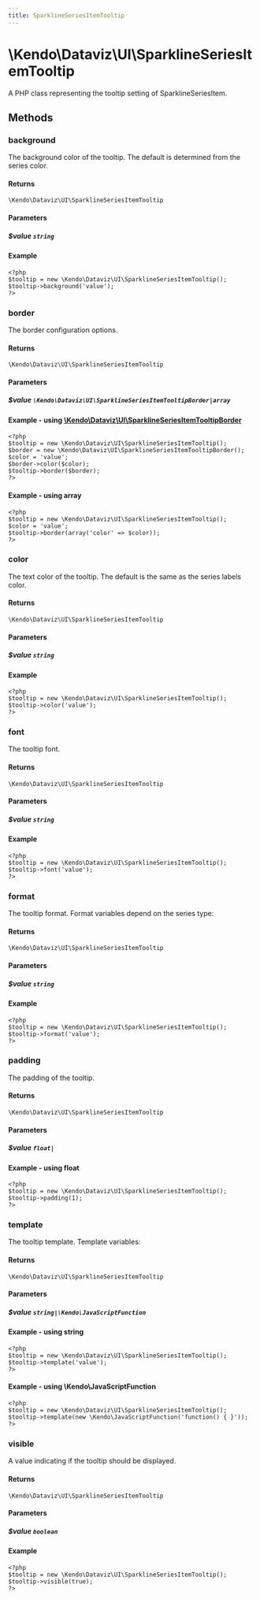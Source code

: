 ```yaml
---
title: SparklineSeriesItemTooltip
---
```


# \Kendo\Dataviz\UI\SparklineSeriesItemTooltip

A PHP class representing the tooltip setting of SparklineSeriesItem.


## Methods

### background
The background color of the tooltip. The default is determined from the series color.

#### Returns
`\Kendo\Dataviz\UI\SparklineSeriesItemTooltip`

#### Parameters

##### $value `string`



#### Example 
    <?php
    $tooltip = new \Kendo\Dataviz\UI\SparklineSeriesItemTooltip();
    $tooltip->background('value');
    ?>

### border

The border configuration options.

#### Returns
`\Kendo\Dataviz\UI\SparklineSeriesItemTooltip`

#### Parameters

##### $value `\Kendo\Dataviz\UI\SparklineSeriesItemTooltipBorder|array`


#### Example - using [\Kendo\Dataviz\UI\SparklineSeriesItemTooltipBorder](/kendo-ui/api/wrappers/php/Kendo/Dataviz/UI/SparklineSeriesItemTooltipBorder)
    <?php
    $tooltip = new \Kendo\Dataviz\UI\SparklineSeriesItemTooltip();
    $border = new \Kendo\Dataviz\UI\SparklineSeriesItemTooltipBorder();
    $color = 'value';
    $border->color($color);
    $tooltip->border($border);
    ?>

#### Example - using array

    <?php
    $tooltip = new \Kendo\Dataviz\UI\SparklineSeriesItemTooltip();
    $color = 'value';
    $tooltip->border(array('color' => $color));
    ?>

### color
The text color of the tooltip. The default is the same as the series labels color.

#### Returns
`\Kendo\Dataviz\UI\SparklineSeriesItemTooltip`

#### Parameters

##### $value `string`



#### Example 
    <?php
    $tooltip = new \Kendo\Dataviz\UI\SparklineSeriesItemTooltip();
    $tooltip->color('value');
    ?>

### font
The tooltip font.

#### Returns
`\Kendo\Dataviz\UI\SparklineSeriesItemTooltip`

#### Parameters

##### $value `string`



#### Example 
    <?php
    $tooltip = new \Kendo\Dataviz\UI\SparklineSeriesItemTooltip();
    $tooltip->font('value');
    ?>

### format
The tooltip format. Format variables depend on the series type:

#### Returns
`\Kendo\Dataviz\UI\SparklineSeriesItemTooltip`

#### Parameters

##### $value `string`



#### Example 
    <?php
    $tooltip = new \Kendo\Dataviz\UI\SparklineSeriesItemTooltip();
    $tooltip->format('value');
    ?>

### padding
The padding of the tooltip.

#### Returns
`\Kendo\Dataviz\UI\SparklineSeriesItemTooltip`

#### Parameters

##### $value `float|`



#### Example  - using float
    <?php
    $tooltip = new \Kendo\Dataviz\UI\SparklineSeriesItemTooltip();
    $tooltip->padding(1);
    ?>

### template
The tooltip template.
Template variables:

#### Returns
`\Kendo\Dataviz\UI\SparklineSeriesItemTooltip`

#### Parameters

##### $value `string|\Kendo\JavaScriptFunction`



#### Example  - using string
    <?php
    $tooltip = new \Kendo\Dataviz\UI\SparklineSeriesItemTooltip();
    $tooltip->template('value');
    ?>

#### Example  - using \Kendo\JavaScriptFunction
    <?php
    $tooltip = new \Kendo\Dataviz\UI\SparklineSeriesItemTooltip();
    $tooltip->template(new \Kendo\JavaScriptFunction('function() { }'));
    ?>

### visible
A value indicating if the tooltip should be displayed.

#### Returns
`\Kendo\Dataviz\UI\SparklineSeriesItemTooltip`

#### Parameters

##### $value `boolean`



#### Example 
    <?php
    $tooltip = new \Kendo\Dataviz\UI\SparklineSeriesItemTooltip();
    $tooltip->visible(true);
    ?>

